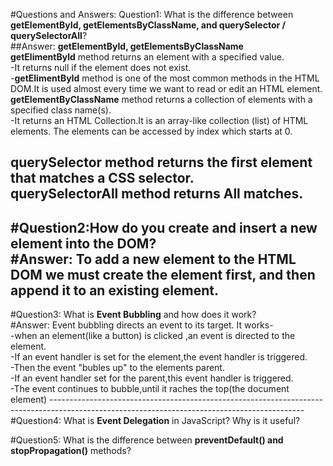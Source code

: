 #Questions and Answers:
Question1: What is the difference between **getElementById, getElementsByClassName, and querySelector / querySelectorAll**? <br/>
##Answer:                                     **getElementById, getElementsByClassName**  <br/>
**getElimentById** method returns an element with a specified value.<br/>
-It returns null if the element does not exist. <br/>
-**getElimentById** method is one of the most common methods in the HTML DOM.It is used almost every time we want to read or edit an HTML element. <br/>
**getElementByClassName** method returns a collection of elements with a specified class name(s).<br/>
-It returns an HTML Collection.It is an array-like collection (list) of HTML elements. The elements can be accessed by index which starts at 0. <br/>

**querySelector** method returns the **first** element that matches a CSS selector. <br/>
**querySelectorAll** method returns **All** matches.<br/>
---------------------------------------------------------------------------------------------------------------------------------------------------
#Question2:How do you **create and insert a new element into the DOM**? <br/>
#Answer: To add a new element to the HTML DOM we must create the element first, and then append it to an existing element. <br/>
----------------------------------------------------------------------------------------------------------------------------------------------------
#Question3: What is **Event Bubbling** and how does it work? <br/>
#Answer: Event bubbling directs an event to its target. It works- <br/>
-when an element(like a button) is clicked ,an event is directed to the element.<br/>
-If an event  handler is set for the element,the event handler is triggered. <br/>
-Then the event "bubles up" to the elements parent. <br/>
-If an event handler set for the parent,this event handler is triggered. <br/>
-The event continues to  bubble,until it raches the top(the document element)
---------------------------------------------------------------------------------------------------------------------------------------------<br/>
#Question4: What is **Event Delegation** in JavaScript? Why is it useful? <br/>

#Question5: What is the difference between **preventDefault() and stopPropagation()** methods?

